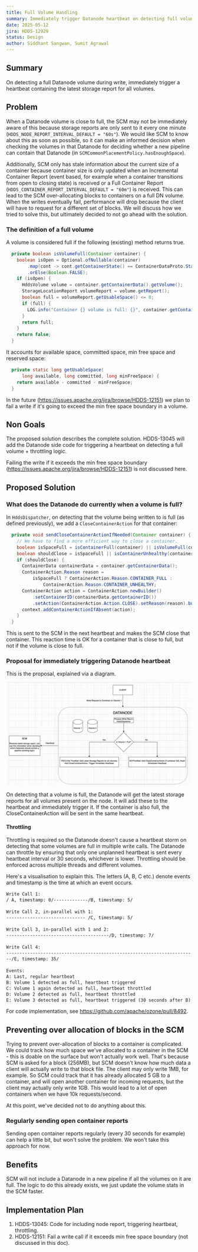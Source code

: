 ```yaml
---
title: Full Volume Handling
summary: Immediately trigger Datanode heartbeat on detecting full volume
date: 2025-05-12
jira: HDDS-12929
status: Design 
author: Siddhant Sangwan, Sumit Agrawal
---
```


<!--
  Licensed under the Apache License, Version 2.0 (the "License");
  you may not use this file except in compliance with the License.
  You may obtain a copy of the License at

   http://www.apache.org/licenses/LICENSE-2.0

  Unless required by applicable law or agreed to in writing, software
  distributed under the License is distributed on an "AS IS" BASIS,
  WITHOUT WARRANTIES OR CONDITIONS OF ANY KIND, either express or implied.
  See the License for the specific language governing permissions and
  limitations under the License. See accompanying LICENSE file.
-->

## Summary
On detecting a full Datanode volume during write, immediately trigger a heartbeat containing the latest storage 
report for all volumes.

## Problem
When a Datanode volume is close to full, the SCM may not be immediately aware of this because storage reports are only
sent to it every one minute (`HDDS_NODE_REPORT_INTERVAL_DEFAULT = "60s"`). We would like SCM to know about this as 
soon as possible, so it can make an informed decision when checking the volumes in that Datanode for deciding whether a 
new pipeline can contain that Datanode (in `SCMCommonPlacementPolicy.hasEnoughSpace`).

Additionally, SCM only has stale
information about the current size of a container because container size is only updated when an Incremental Container
Report (event based, for example when a container transitions from open to closing state) is received or a Full
Container Report (`HDDS_CONTAINER_REPORT_INTERVAL_DEFAULT = "60m"`) is received. This can lead to the SCM
over-allocating blocks to containers on a full DN volume. When the writes eventually fail, performance will drop
because the client will have to request for a different set of blocks. We will discuss how we tried to solve this, 
but ultimately decided to not go ahead with the solution.

### The definition of a full volume
A volume is considered full if the following (existing) method returns true.
```java
  private boolean isVolumeFull(Container container) {
    boolean isOpen = Optional.ofNullable(container)
        .map(cont -> cont.getContainerState() == ContainerDataProto.State.OPEN)
        .orElse(Boolean.FALSE);
    if (isOpen) {
      HddsVolume volume = container.getContainerData().getVolume();
      StorageLocationReport volumeReport = volume.getReport();
      boolean full = volumeReport.getUsableSpace() <= 0;
      if (full) {
        LOG.info("Container {} volume is full: {}", container.getContainerData().getContainerID(), volumeReport);
      }
      return full;
    }
    return false;
  }
```

It accounts for available space, committed space, min free space and reserved space:
```java
  private static long getUsableSpace(
      long available, long committed, long minFreeSpace) {
    return available - committed - minFreeSpace;
  }
```

In the future (https://issues.apache.org/jira/browse/HDDS-12151) we plan to fail a write if it's going to exceed the 
min free space boundary in a volume.

## Non Goals
The proposed solution describes the complete solution. HDDS-13045 will add the Datanode side code
for triggering a heartbeat on detecting a full volume + throttling logic.

Failing the write if it exceeds the min free space boundary (https://issues.apache.org/jira/browse/HDDS-12151) is not 
discussed here.

## Proposed Solution

### What does the Datanode do currently when a volume is full?

In `HddsDispatcher`, on detecting that the volume being written to is full (as defined previously), we add a 
`CloseContainerAction` for that container:

```java
  private void sendCloseContainerActionIfNeeded(Container container) {
    // We have to find a more efficient way to close a container.
    boolean isSpaceFull = isContainerFull(container) || isVolumeFull(container);
    boolean shouldClose = isSpaceFull || isContainerUnhealthy(container);
    if (shouldClose) {
      ContainerData containerData = container.getContainerData();
      ContainerAction.Reason reason =
          isSpaceFull ? ContainerAction.Reason.CONTAINER_FULL :
              ContainerAction.Reason.CONTAINER_UNHEALTHY;
      ContainerAction action = ContainerAction.newBuilder()
          .setContainerID(containerData.getContainerID())
          .setAction(ContainerAction.Action.CLOSE).setReason(reason).build();
      context.addContainerActionIfAbsent(action);
    }
  }

```
This is sent to the SCM in the next heartbeat and makes the SCM close that
container. This reaction time is OK for a container that is close to full, but not if the volume is close to full.

### Proposal for immediately triggering Datanode heartbeat
This is the proposal, explained via a diagram.

![full_volume_handling.png](../../static/full_volume_handling.png)

On detecting that a volume is full, the Datanode will get the latest storage reports for all volumes present on the 
node. It will add these to the heartbeat and immediately trigger it. If the container is also full, the 
CloseContainerAction will be sent in the same heartbeat.

#### Throttling
Throttling is required so the Datanode doesn't cause a heartbeat storm on detecting that some volumes are full in multiple write calls.
The Datanode can throttle by ensuring that only one unplanned heartbeat is sent every heartbeat interval or 30 seconds,
whichever is lower. Throttling should be enforced across multiple threads and different volumes.

Here's a visualisation to explain this. The letters (A, B, C etc.) denote events and timestamp is the time at which 
an event occurs.
```
Write Call 1:
/ A, timestamp: 0/-------------/B, timestamp: 5/

Write Call 2, in-parallel with 1:
------------------------------ /C, timestamp: 5/

Write Call 3, in-parallel with 1 and 2:
---------------------------------------/D, timestamp: 7/

Write Call 4:
------------------------------------------------------------------------/E, timestamp: 35/

Events:
A: Last, regular heartbeat
B: Volume 1 detected as full, heartbeat triggered
C: Volume 1 again detected as full, heartbeat throttled
D: Volume 2 detected as full, heartbeat throttled
E: Volume 3 detected as full, heartbeat triggered (30 seconds after B) 
```
For code implementation, see https://github.com/apache/ozone/pull/8492.

## Preventing over allocation of blocks in the SCM
Trying to prevent over-allocation of blocks to a container is complicated. We could track how much space we've 
allocated to a container in the SCM - this is doable on the surface but won't actually work well. That's because SCM 
is asked for a block (256MB), but SCM doesn't know how much data a client will actually write to that block file. The 
client may only write 1MB, for example. So SCM could track that it has already allocated 5 GB to a container, and will 
open another container for incoming requests, but the client may actually only write 1GB. This would lead to a lot of 
open containers when we have 10k requests/second.

At this point, we've decided not to do anything about this.

### Regularly sending open container reports
Sending open container reports regularly (every 30 seconds for example) can help a little bit, but won't solve the 
problem. We won't take this approach for now.

## Benefits
SCM will not include a Datanode in a new pipeline if all the volumes on it are full. The logic to do this already 
exists, we just update the volume stats in the SCM faster.

## Implementation Plan
1. HDDS-13045: Code for including node report, triggering heartbeat, throttling.
2. HDDS-12151: Fail a write call if it exceeds min free space boundary (not discussed in this doc).
